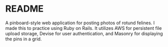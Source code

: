 # README

A pinboard-style web application for posting photos of rotund felines. I made this to practice using Ruby on Rails. It utilizes AWS for persistent file upload storage, Devise for user authentication, and Masonry for displaying the pins in a grid. 
